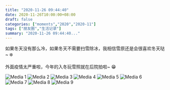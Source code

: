 ```yaml
---
title: "2020-11-26 09:44:40"
date: 2020-11-26T10:00:00+08:00
draft: false
categories: ["moments","2020","2020-11"]
tags: ["朋友圈","生活记录"]
summary: "2020-11-26 09:44:40..."
---
```


如果冬天没有那么冷，如果冬天不需要扫雪除冰，我相信雪原还是会很喜欢冬天哒~ ❄️

外面疫情太严重啦，今年的入冬玩雪照就在后院拍啦~ 😁

![Media 1](/Moments/photos/2020-11-26/202011260944400.jpg)
![Media 2](/Moments/photos/2020-11-26/202011260944401.jpg)
![Media 3](/Moments/photos/2020-11-26/202011260944402.jpg)
![Media 4](/Moments/photos/2020-11-26/202011260944403.jpg)
![Media 5](/Moments/photos/2020-11-26/202011260944404.jpg)
![Media 6](/Moments/photos/2020-11-26/202011260944405.jpg)
![Media 7](/Moments/photos/2020-11-26/202011260944406.jpg)
![Media 8](/Moments/photos/2020-11-26/202011260944407.jpg)
![Media 9](/Moments/photos/2020-11-26/202011260944408.jpg)

